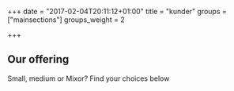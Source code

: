 +++
date = "2017-02-04T20:11:12+01:00"
title = "kunder"
groups = ["mainsections"]
groups_weight = 2

+++

## Our offering
Small, medium or Mixor? Find your choices below

